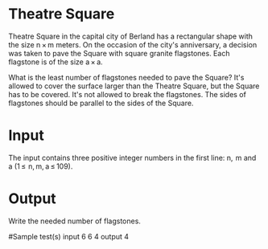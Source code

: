 # Theatre Square
Theatre Square in the capital city of Berland has a rectangular shape with the size n × m meters. On the occasion of the city's anniversary, a decision was taken to pave the Square with square granite flagstones. Each flagstone is of the size a × a.

What is the least number of flagstones needed to pave the Square? It's allowed to cover the surface larger than the Theatre Square, but the Square has to be covered. It's not allowed to break the flagstones. The sides of flagstones should be parallel to the sides of the Square.

# Input
The input contains three positive integer numbers in the first line: n,  m and a (1 ≤  n, m, a ≤ 109).

# Output
Write the needed number of flagstones.

#Sample test(s)
input
6 6 4
output
4

